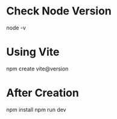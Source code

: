 # Check Node Version
node -v

# Using Vite
npm create vite@version

# After Creation 
npm install
npm run dev

